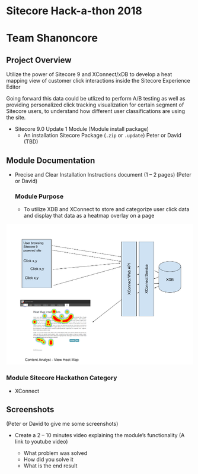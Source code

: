 # Sitecore Hack-a-thon 2018
# Team Shanoncore


## Project Overview

Utilize the power of Sitecore 9 and XConnect/xDB to develop a heat mapping view of customer click interactions inside the Sitecore Experience Editor

Going forward this data could be utlized to perform A/B testing as well as providing personalized click tracking visualization for certain segment of Sitecore users, to understand how different user classifications are using the site.


- Sitecore 9.0 Update 1 Module (Module install package)
   - An installation Sitecore Package (`.zip` or `.update`)
   Peter or David (TBD)



## Module Documentation

- Precise and Clear Installation Instructions document (1 – 2 pages) (Peter or David)
  ### Module Purpose
  - To utilize XDB and XConnect to store and categorize user click data and display that data as a heatmap overlay on a page

![Overview](images/overview.png)

  ### Module Sitecore Hackathon Category
  - XConnect
## Screenshots
  (Peter or David to give me some screenshots)

- Create a 2 – 10 minutes video explaining the module’s functionality (A link to youtube video)

  - What problem was solved
  - How did you solve it
  - What is the end result
